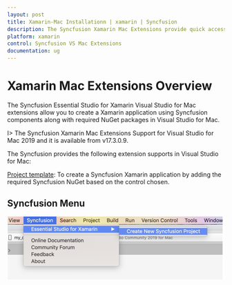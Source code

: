 ```yaml
---
layout: post
title: Xamarin-Mac Installationn | xamarin | Syncfusion
description: The Syncfusion Xamarin Mac Extensions provide quick access to create or configure the Syncfusion Xamarin projects
platform: xamarin
control: Syncfusion VS Mac Extensions
documentation: ug
---
```


# Xamarin Mac Extensions Overview

The Syncfusion Essential Studio for Xamarin Visual Studio for Mac extensions allow you to create a Xamarin application using Syncfusion components along with required NuGet packages in Visual Studio for Mac. 

I> The Syncfusion Xamarin Mac Extensions Support for Visual Studio for Mac 2019 and it is available from v17.3.0.9.

The Syncfusion provides the following extension supports in Visual Studio for Mac:

[Project template](https://help.syncfusion.com/xamarin/visual-studio-mac-integration/create-project): To create a Syncfusion Xamarin application by adding the required Syncfusion NuGet based on the control chosen.

## Syncfusion Menu

![Syncfusion Menu in Visual Studio Mac](Overview_images/Syncfusion_Menu_OverView.PNG)


